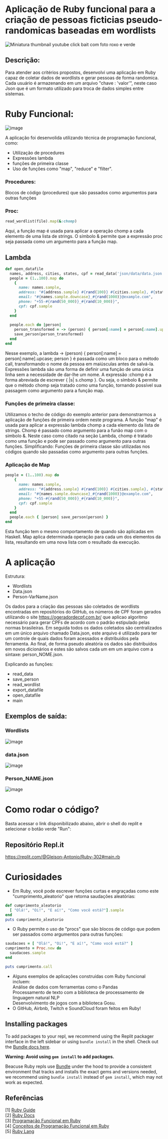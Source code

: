 # Aplicação de Ruby funcional para a criação de pessoas ficticias pseudo-randomicas baseadas em wordlists
![Miniatura thumbnail youtube click bait com foto roxo e verde](https://user-images.githubusercontent.com/74078237/215341011-df83ab68-f414-4448-85da-47374255706c.png)
## Descrição:


Para atender aos critérios propostos, desenvolvi uma aplicação em Ruby capaz de coletar dados de wordlists e gerar pessoas de forma randomica. Cada usuário é armazenando em um arquivo "chave : 'valor'", neste caso Json que é um formato utilizado para troca de dados simples entre sistemas.

# Ruby Funcional:
![image](https://user-images.githubusercontent.com/74078237/215767385-f217ac81-0efe-49da-91bf-af4319f4344f.png)

 A aplicação foi desenvolida utilizando técnica de programação funcional, como: 
  - Utilização de procedures
  - Expressões lambda 
  - funções de primeira classe
  - Uso de funções como "map", "reduce" e "filter". 

### Procedures: 
Blocos de código (procedures) que são passados como argumentos para outras funções
### Proc:
``` ruby
read_wordlist(file).map(&:chomp)
```
Aqui, a função map é usada para aplicar a operação chomp a cada elemento de uma lista de strings. O símbolo & permite que a expressão proc seja passada como um argumento para a função map.
## Lambda
```ruby
def open_datafile
  names, address, cities, states, cpf = read_data('json/data/data.json')
  people = (1..100).map do
    {
      name: names.sample,
      address: "#{address.sample} #{rand(100)} #{cities.sample}, #{states.sample} #{rand(10_000)}",
      email: "#{names.sample.downcase}_#{rand(1000)}@example.com",
      phone: "+55-#{rand(50_000)}_#{rand(10_000)}",
      cpf: cpf.sample
    }
  end
  
  people.each do |person| 
    person_transformed = -> (person) { person[:name] = person[:name].upcase; person }.call(person)
    save_person(person_transformed)
  end
end
```
Nesse exemplo, a lambda -> (person) { person[:name] = person[:name].upcase; person } é passada como um bloco para o método call, transformando o nome da pessoa em maiúsculas antes de salvá-la.
Expressões lambda são uma forma de definir uma função de uma única linha sem a necessidade de dar-lhe um nome. A expressão :chomp é a forma abreviada de escrever { |s| s.chomp }. Ou seja, o símbolo & permite que o método chomp seja tratado como uma função, tornando possível sua passagem como argumento para a função map.

### Funções de primeira classe:

Utilizamos o techo de código do exemplo anterior para demonstrarmos a aplicação de funções de primeira ordem neste programa. 
A função "map" é usada para aplicar a expressão lambda chomp a cada elemento da lista de strings. Chomp é passado como argumento para a funão map com o simbolo &. Neste caso como citado na seção Lambda, chomp é tratado como uma função e pode ser passado como argumento para outras funções. Simplificando: Funções de primeira classe são utilizadas nos códigos quando são passadas como argumento para outras funções.
 
### Aplicação de Map
```Ruby
people = (1..100).map do
    {
      name: names.sample,
      address: "#{address.sample} #{rand(100)} #{cities.sample}, #{states.sample} #{rand(10_000)}",
      email: "#{names.sample.downcase}_#{rand(1000)}@example.com",
      phone: "+55-#{rand(50_000)}_#{rand(10_000)}",
      cpf: cpf.sample
    }
  end
  people.each { |person| save_person(person) }
end
```

Esta função tem o mesmo comportamento de quando são aplicadas em Haskell. Map aplica determinada operação para cada um dos elementos da lista, resultando em uma nova lista com o resultado da execução.

# A aplicação
Estrutura:
- Wordlists
- Data.json
- Person-VarName.json

Os dados para a criação das pessoas são coletados de wordlists encontradas em repositórios do GitHub, os números de CPF foram gerados utilizando o site https://ogeradordecpf.com.br/ que aplicao algoritmo necessário para gerar CPFs de acordo com o padrão estipulado pelas normas brasileiras. Em seguida todos os dados coletados são centralizados em um único arquivo chamado Data.json, este arquivo é utilizado para ter um controle de quais dados foram acessados e distribuidos pela ferramenta. Ao final, de forma pseudo aleatória os dados são distribuidos em novos dicionários e estes são salvos cada um em um arquivo com a sintaxe: person_NOME.json.

Explicando as funções: 
- read_data
- save_person
- read_wordlist
- export_datafile
- open_datafile
- main




## Exemplos de saída: 
### Wordlists
![image](https://user-images.githubusercontent.com/74078237/215344436-7b1b13c0-ea39-4fcd-a44f-e491b3acbd36.png)

### data.json
![image](https://user-images.githubusercontent.com/74078237/215344420-22d9a7c2-47e1-418f-9e2a-320e08134290.png)

### Person_NAME.json
![image](https://user-images.githubusercontent.com/74078237/215344469-5a81ace4-f704-4063-acb1-9d06460822d5.png)

# Como rodar o código?

Basta acessar o link disponibilizado abaixo, abrir o shell do replit e selecionar o botão verde "Run": 

## Repositório Repl.it
https://replit.com/@Gleison-Antonio/Ruby-302#main.rb

# Curiosidades

- Em Ruby, você pode escrever funções curtas e engraçadas como este "cumprimento_aleatorio" que retorna saudações aleatórias:
```ruby
def cumprimento_aleatorio
  [ "Olá!", "Oi!", "E aí!", "Como você está?"].sample
end
puts cumprimento_aleatorio
```
- O Ruby permite o uso de "procs" que são blocos de código que podem ser passados como argumentos para outras funções:
```ruby
saudacoes = [ "Olá!", "Oi!", "E aí!", "Como você está?" ]
cumprimento = Proc.new do
  saudacoes.sample
end

puts cumprimento.call
```
- Alguns exemplos de aplicações construídas com Ruby funcional incluem:<br>
 Análise de dados com ferramentas como o Pandas<br>
 Processamento de texto com a biblioteca de processamento de linguagem natural NLP<br>
 Desenvolvimento de jogos com a biblioteca Gosu.<br>
 - O GitHub, Airbnb, Twitch e SoundCloud foram feitos em Ruby!

## Installing packages

To add packages to your repl, we recommend using the Replit packager interface in the left sidebar or using `bundle install` in the shell. Check out the [Bundle docs here](https://bundler.io/v2.3/#getting-started).

**Warning: Avoid using `gem install` to add packages.**

Beacuse Ruby repls use [Bundle](https://bundler.io/) under the hood to provide a consistent environment that tracks and installs the exact gems and versions needed, we recommend using `bundle install` instead of `gem install`, which may not work as expected.

## Referências
[1] [Ruby Guide](https://www.rubyguides.com/) <br>
[2] [Ruby Docs](https://ruby-doc.org/) <br>
[3] [Programação Funcional em Ruby](https://speakerdeck.com/serradura/programacao-funcional-em-ruby-rubyconf-brasil-2018) <br>
[4] [Conceitos de Programação Funcional em Ruby](https://brizeno.wordpress.com/2013/12/06/conceitos-na-pratica-programacao-funcional-com-ruby/) <br>
[5] [Ruby Lang](https://www.ruby-lang.org/pt/about/)

